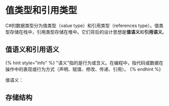 # 值类型和引用类型

C#的数据类型分为值类型（value type）和引用类型（references type）。值类型存储在栈中，引用类型存储在堆中。它们背后的设计思想是**值语义**和**引用语义**。

## 值语义和引用语义

{% hint style="info" %}
"语义"指的是行为或含义。在编程中，指代码或数据在操作中的表现或行为方式（声明、赋值、修改、传递、引用）。
{% endhint %}

值语义：





## 存储结构

<img src="broken-reference" alt="" class="gitbook-drawing">



